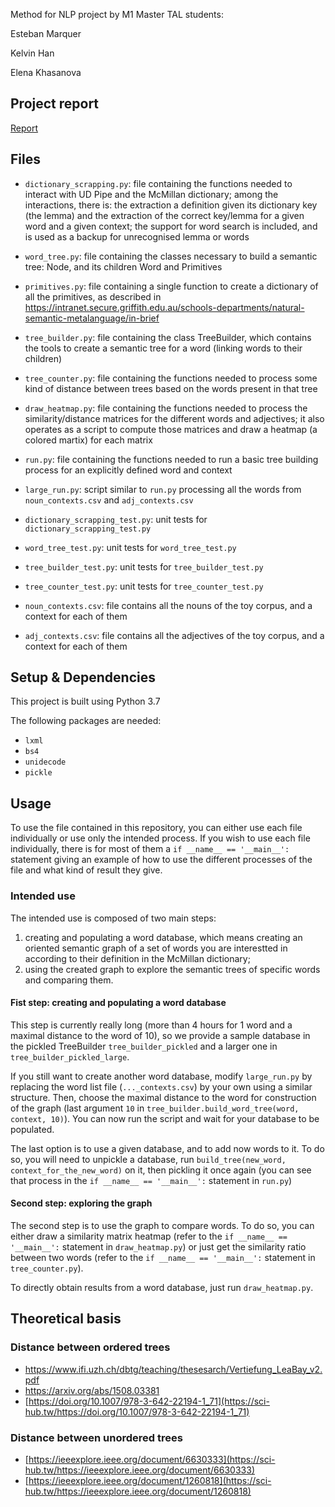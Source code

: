 
Method for NLP project
by M1 Master TAL students:

Esteban Marquer

Kelvin Han

Elena Khasanova

## Project report
[Report](https://github.com/elenakhas/semantic-mining/blob/master/SemanticMining.Report.pdf)

## Files
* `dictionary_scrapping.py`: file containing the functions needed to interact with UD Pipe and the McMillan dictionary; 
among the interactions, there is: the extraction a definition given its dictionary key (the lemma) and the 
extraction of the correct key/lemma for a given word and a given context; the support for word search is 
included, and is used as a backup for unrecognised lemma or words
* `word_tree.py`: file containing the classes necessary to build a semantic tree: Node, and its children Word and 
Primitives
* `primitives.py`: file containing a single function to create a dictionary of all the primitives, as described in 
https://intranet.secure.griffith.edu.au/schools-departments/natural-semantic-metalanguage/in-brief
* `tree_builder.py`: file containing the class TreeBuilder, which contains the tools to create a semantic tree for a 
word (linking words to their children)
* `tree_counter.py`: file containing the functions needed to process some kind of distance between trees based on the
words present in that tree
* `draw_heatmap.py`: file containing the functions needed to process the similarity/distance matrices for the different 
words and adjectives; it also operates as a script to compute those matrices and draw a heatmap (a colored martix) for
each matrix
* `run.py`: file containing the functions needed to run a basic tree building process for an explicitly defined word and
context
* `large_run.py`: script similar to `run.py` processing all the words from `noun_contexts.csv` and
`adj_contexts.csv`

* `dictionary_scrapping_test.py`: unit tests for `dictionary_scrapping_test.py`
* `word_tree_test.py`: unit tests for `word_tree_test.py`
* `tree_builder_test.py`: unit tests for `tree_builder_test.py`
* `tree_counter_test.py`: unit tests for `tree_counter_test.py`

* `noun_contexts.csv`: file contains all the nouns of the toy corpus, and a context for each of them
* `adj_contexts.csv`: file contains all the adjectives of the toy corpus, and a context for each of them

## Setup & Dependencies
This project is built using Python 3.7

The following packages are needed:
* `lxml`
* `bs4`
* `unidecode`
* `pickle`

## Usage
To use the file contained in this repository, you can either use each file individually or use only the intended 
process. If you wish to use each file individually, there is for most of them a ``if __name__ == '__main__':`` statement
giving an example of how to use the different processes of the file and what kind of result they give.

### Intended use
The intended use is composed of two main steps:
1. creating and populating a word database, which means creating an oriented semantic graph of a set of 
words you are interestted in according to their definition in the McMillan dictionary;
2. using the created graph to explore the semantic trees of specific words and comparing them.

#### Fist step: creating and populating a word database
This step is currently really long (more than 4 hours for 1 word and a maximal distance to the word of 10), so we 
provide a sample database in the pickled TreeBuilder `tree_builder_pickled` and a larger one in 
`tree_builder_pickled_large`.

If you still want to create another word database, modify `large_run.py` by replacing the word list file
(`..._contexts.csv`) by your own using a similar structure. Then, choose the maximal distance to the word for 
construction of the graph (last argument `10` in `tree_builder.build_word_tree(word, context, 10)`).
You can now run the script and wait for your database to be populated.

The last option is to use a given database, and to add now words to it.
To do so, you will need to unpickle a database, run `build_tree(new_word, context_for_the_new_word)` on it, then 
pickling it once again (you can see that process in the ``if __name__ == '__main__':`` statement in `run.py`)

#### Second step: exploring the graph
The second step is to use the graph to compare words. To do so, you can either draw a similarity matrix heatmap (refer 
to the ``if __name__ == '__main__':`` statement in `draw_heatmap.py`) or just get the similarity ratio between two words
(refer to the ``if __name__ == '__main__':`` statement in `tree_counter.py`).

To directly obtain results from a word database, just run `draw_heatmap.py`.

## Theoretical basis
### Distance between ordered trees
* https://www.ifi.uzh.ch/dbtg/teaching/thesesarch/Vertiefung_LeaBay_v2.pdf
* https://arxiv.org/abs/1508.03381
* [https://doi.org/10.1007/978-3-642-22194-1_71](https://sci-hub.tw/https://doi.org/10.1007/978-3-642-22194-1_71)

### Distance between unordered trees
* [https://ieeexplore.ieee.org/document/6630333](https://sci-hub.tw/https://ieeexplore.ieee.org/document/6630333)
* [https://ieeexplore.ieee.org/document/1260818](https://sci-hub.tw/https://ieeexplore.ieee.org/document/1260818)
